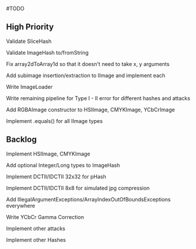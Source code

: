 #TODO 

## High Priority

Validate SliceHash

Validate ImageHash to/fromString

Fix array2dToArray1d so that it doesn't need to take x, y arguments

Add subimage insertion/extraction to IImage and implement each

Write ImageLoader

Write remaining pipeline for Type I - II error for different hashes and attacks

Add RGBAImage constructor to HSIImage, CMYKImage, YCbCrImage

Implement .equals() for all IImage types


## Backlog

Implement HSIImage, CMYKImage

Add optional Integer/Long types to ImageHash

Implement DCTII/IDCTII 32x32 for pHash

Implement DCTII/IDCTII 8x8 for simulated jpg compression

Add IllegalArgumentExceptions/ArrayIndexOutOfBoundsExceptions everywhere

Write YCbCr Gamma Correction

Implement other attacks

Implement other Hashes
